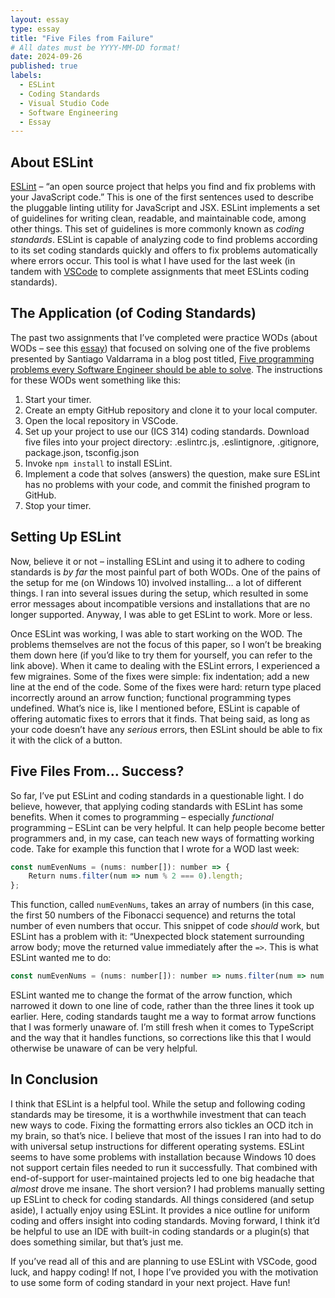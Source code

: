 ```yaml
---
layout: essay
type: essay
title: "Five Files from Failure"
# All dates must be YYYY-MM-DD format!
date: 2024-09-26
published: true
labels:
  - ESLint
  - Coding Standards
  - Visual Studio Code
  - Software Engineering
  - Essay
---
```


## About ESLint
[ESLint](https://eslint.org/) – “an open source project that helps you find and fix problems with your JavaScript code.” This is one of the first sentences used to describe the pluggable linting utility for JavaScript and JSX. ESLint implements a set of guidelines for writing clean, readable, and maintainable code, among other things. This set of guidelines is more commonly known as *coding standards*. ESLint is capable of analyzing code to find problems according to its set coding standards quickly and offers to fix problems automatically where errors occur. This tool is what I have used for the last week (in tandem with [VSCode](https://code.visualstudio.com/) to complete assignments that meet ESLints coding standards).
## The Application (of Coding Standards)
The past two assignments that I’ve completed were practice WODs (about WODs – see this [essay](https://github.com/kaenasylva/kaenasylva.github.io/blob/main/essays/the-typescript-tower-of-babel.md)) that focused on solving one of the five problems presented by Santiago Valdarrama in a blog post titled, [Five programming problems every Software Engineer should be able to solve](https://web.archive.org/web/20200414191515/http://www.shiftedup.com/2015/05/07/five-programming-problems-every-software-engineer-should-be-able-to-solve-in-less-than-1-hour). The instructions for these WODs went something like this:
1. Start your timer.
2. Create an empty GitHub repository and clone it to your local computer.
3. Open the local repository in VSCode.
4. Set up your project to use our (ICS 314) coding standards. Download five files into your project directory: .eslintrc.js, .eslintignore, .gitignore, package.json, tsconfig.json
5. Invoke `npm install` to install ESLint.
6. Implement a code that solves (answers) the question, make sure ESLint has no problems with your code, and commit the finished program to GitHub.
7. Stop your timer.
## Setting Up ESLint
Now, believe it or not – installing ESLint and using it to adhere to coding standards is *by far* the most painful part of both WODs. One of the pains of the setup for me (on Windows 10) involved installing… a lot of different things. I ran into several issues during the setup, which resulted in some error messages about incompatible versions and installations that are no longer supported. Anyway, I was able to get ESLint to work. More or less.

Once ESLint was working, I was able to start working on the WOD. The problems themselves are not the focus of this paper, so I won’t be breaking them down here (if you’d like to try them for yourself, you can refer to the link above). When it came to dealing with the ESLint errors, I experienced a few migraines. Some of the fixes were simple: fix indentation; add a new line at the end of the code. Some of the fixes were hard: return type placed incorrectly around an arrow function; functional programming types undefined. What’s nice is, like I mentioned before, ESLint is capable of offering automatic fixes to errors that it finds. That being said, as long as your code doesn’t have any *serious* errors, then ESLint should be able to fix it with the click of a button.
## Five Files From… Success?
So far, I’ve put ESLint and coding standards in a questionable light. I do believe, however, that applying coding standards with ESLint has some benefits. When it comes to programming – especially *functional* programming – ESLint can be very helpful. It can help people become better programmers and, in my case, can teach new ways of formatting working code. Take for example this function that I wrote for a WOD last week:
```js
const numEvenNums = (nums: number[]): number => {
	Return nums.filter(num => num % 2 === 0).length;
};
```
This function, called `numEvenNums`, takes an array of numbers (in this case, the first 50 numbers of the Fibonacci sequence) and returns the total number of even numbers that occur. This snippet of code *should* work, but ESLint has a problem with it: “Unexpected block statement surrounding arrow body; move the returned value immediately after the `=>`. This is what ESLint wanted me to do:
```js
const numEvenNums = (nums: number[]): number => nums.filter(num => num % 2 === 0).length;
```
ESLint wanted me to change the format of the arrow function, which narrowed it down to one line of code, rather than the three lines it took up earlier. Here, coding standards taught me a way to format arrow functions that I was formerly unaware of. I’m still fresh when it comes to TypeScript and the way that it handles functions, so corrections like this that I would otherwise be unaware of can be very helpful.
## In Conclusion
I think that ESLint is a helpful tool. While the setup and following coding standards may be tiresome, it is a worthwhile investment that can teach new ways to code. Fixing the formatting errors also tickles an OCD itch in my brain, so that’s nice. I believe that most of the issues I ran into had to do with universal setup instructions for different operating systems. ESLint seems to have some problems with installation because Windows 10 does not support certain files needed to run it successfully. That combined with end-of-support for user-maintained projects led to one big headache that *almost* drove me insane. The short version? I had problems manually setting up ESLint to check for coding standards. All things considered (and setup aside), I actually enjoy using ESLint. It provides a nice outline for uniform coding and offers insight into coding standards. Moving forward, I think it’d be helpful to use an IDE with built-in coding standards or a plugin(s) that does something similar, but that’s just me. 

If you’ve read all of this and are planning to use ESLint with VSCode, good luck, and happy coding! If not, I hope I’ve provided you with the motivation to use some form of coding standard in your next project. Have fun!
